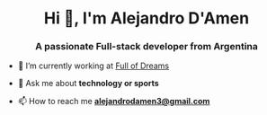 <h1 align="center">Hi 👋, I'm Alejandro D'Amen</h1>
<h3 align="center">A passionate Full-stack developer from Argentina</h3>

- 🔭 I’m currently working at [Full of Dreams]([https://www.educacionit.com/](https://www.linkedin.com/company/full-of-dreams/))

- 💬 Ask me about **technology or sports**

- 📫 How to reach me **alejandrodamen3@gmail.com**
